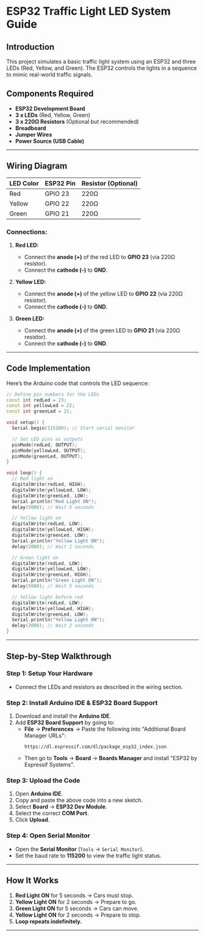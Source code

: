 # **ESP32 Traffic Light LED System Guide**

## **Introduction**
This project simulates a basic traffic light system using an ESP32 and three LEDs (Red, Yellow, and Green). The ESP32 controls the lights in a sequence to mimic real-world traffic signals.

## **Components Required**
- **ESP32 Development Board**
- **3 x LEDs** (Red, Yellow, Green)
- **3 x 220Ω Resistors** (Optional but recommended)
- **Breadboard**
- **Jumper Wires**
- **Power Source (USB Cable)**

---

## **Wiring Diagram**
| LED Color  | ESP32 Pin | Resistor (Optional) |  
|------------|----------|---------------------|  
| Red        | GPIO 23  | 220Ω                |  
| Yellow     | GPIO 22  | 220Ω                |  
| Green      | GPIO 21  | 220Ω                |  

### **Connections:**
1. **Red LED:**
   - Connect the **anode (+)** of the red LED to **GPIO 23** (via 220Ω resistor).
   - Connect the **cathode (-)** to **GND**.

2. **Yellow LED:**
   - Connect the **anode (+)** of the yellow LED to **GPIO 22** (via 220Ω resistor).
   - Connect the **cathode (-)** to **GND**.

3. **Green LED:**
   - Connect the **anode (+)** of the green LED to **GPIO 21** (via 220Ω resistor).
   - Connect the **cathode (-)** to **GND**.

---

## **Code Implementation**
Here’s the Arduino code that controls the LED sequence:

```cpp
// Define pin numbers for the LEDs
const int redLed = 23;
const int yellowLed = 22;
const int greenLed = 21;

void setup() {
  Serial.begin(115200); // Start serial monitor

  // Set LED pins as outputs
  pinMode(redLed, OUTPUT);
  pinMode(yellowLed, OUTPUT);
  pinMode(greenLed, OUTPUT);
}

void loop() {
  // Red light on
  digitalWrite(redLed, HIGH);
  digitalWrite(yellowLed, LOW);
  digitalWrite(greenLed, LOW);
  Serial.println("Red Light ON");
  delay(5000); // Wait 5 seconds

  // Yellow light on
  digitalWrite(redLed, LOW);
  digitalWrite(yellowLed, HIGH);
  digitalWrite(greenLed, LOW);
  Serial.println("Yellow Light ON");
  delay(2000); // Wait 2 seconds

  // Green light on
  digitalWrite(redLed, LOW);
  digitalWrite(yellowLed, LOW);
  digitalWrite(greenLed, HIGH);
  Serial.println("Green Light ON");
  delay(5000); // Wait 5 seconds

  // Yellow light before red
  digitalWrite(redLed, LOW);
  digitalWrite(yellowLed, HIGH);
  digitalWrite(greenLed, LOW);
  Serial.println("Yellow Light ON");
  delay(2000); // Wait 2 seconds
}
```

---

## **Step-by-Step Walkthrough**

### **Step 1: Setup Your Hardware**
- Connect the LEDs and resistors as described in the wiring section.

### **Step 2: Install Arduino IDE & ESP32 Board Support**
1. Download and install the **Arduino IDE**.
2. Add **ESP32 Board Support** by going to:
   - **File** → **Preferences** → Paste the following into "Additional Board Manager URLs":
     ```
     https://dl.espressif.com/dl/package_esp32_index.json
     ```
   - Then go to **Tools** → **Board** → **Boards Manager** and install "ESP32 by Espressif Systems".

### **Step 3: Upload the Code**
1. Open **Arduino IDE**.
2. Copy and paste the above code into a new sketch.
3. Select **Board** → **ESP32 Dev Module**.
4. Select the correct **COM Port**.
5. Click **Upload**.

### **Step 4: Open Serial Monitor**
- Open the **Serial Monitor** (`Tools` → `Serial Monitor`).
- Set the baud rate to **115200** to view the traffic light status.

---

## **How It Works**
1. **Red Light ON** for 5 seconds → Cars must stop.
2. **Yellow Light ON** for 2 seconds → Prepare to go.
3. **Green Light ON** for 5 seconds → Cars can move.
4. **Yellow Light ON** for 2 seconds → Prepare to stop.
5. **Loop repeats indefinitely.**

---

